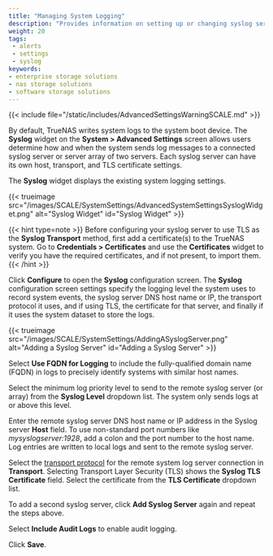 ```yaml
---
title: "Managing System Logging"
description: "Provides information on setting up or changing syslog server settings, the level of logging, the information included in the logs, and using TLS as the transport protocol."
weight: 20
tags:
 - alerts
 - settings
 - syslog
keywords:
- enterprise storage solutions
- nas storage solutions
- software storage solutions
---
```


{{< include file="/static/includes/AdvancedSettingsWarningSCALE.md" >}}

By default, TrueNAS writes system logs to the system boot device.
The **Syslog** widget on the **System > Advanced Settings** screen allows users determine how and when the system sends log messages to a connected syslog server or server array of two servers.
Each syslog server can have its own host, transport, and TLS certificate settings.

The **Syslog** widget displays the existing system logging settings.

{{< trueimage src="/images/SCALE/SystemSettings/AdvancedSystemSettingsSyslogWidget.png" alt="Syslog Widget" id="Syslog Widget" >}}

{{< hint type=note >}}
Before configuring your syslog server to use TLS as the **Syslog Transport** method, first add a certificate(s) to the TrueNAS system.
Go to **Credentials > Certificates** and use the **Certificates** widget to verify you have the required certificates, and if not present, to import them.
{{< /hint >}}

Click **Configure** to open the **Syslog** configuration screen.
The **Syslog** configuration screen settings specify the logging level the system uses to record system events, the syslog server DNS host name or IP, the transport protocol it uses, and if using TLS, the certificate for that server, and finally if it uses the system dataset to store the logs.

{{< trueimage src="/images/SCALE/SystemSettings/AddingASyslogServer.png" alt="Adding a Syslog Server" id="Adding a Syslog Server" >}}

Select **Use FQDN for Logging** to include the fully-qualified domain name (FQDN) in logs to precisely identify systems with similar host names.

Select the minimum log priority level to send to the remote syslog server (or array) from the **Syslog Level** dropdown list.
The system only sends logs at or above this level.

Enter the remote syslog server DNS host name or IP address in the Syslog server **Host** field.
To use non-standard port numbers like *mysyslogserver:1928*, add a colon and the port number to the host name.
Log entries are written to local logs and sent to the remote syslog server.

Select the [transport protocol](https://tools.ietf.org/html/rfc8095) for the remote system log server connection in **Transport**.
Selecting Transport Layer Security (TLS) shows the **Syslog TLS Certificate** field.
Select the certificate from the **TLS Certificate** dropdown list.

To add a second syslog server, click **Add Syslog Server** again and repeat the steps above.

Select **Include Audit Logs** to enable audit logging.

Click **Save**.